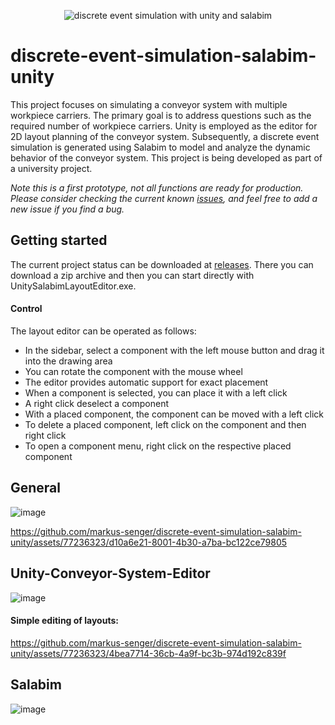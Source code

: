 <p align="center">
<img src="https://github.com/markus-senger/discrete-event-simulation-salabim-unity/assets/77236323/eaaae0e5-ec12-4796-aa03-88360e84e36d" alt="discrete event simulation with unity and salabim" title="discrete event simulation with unity and salabim">
</p>

# discrete-event-simulation-salabim-unity
This project focuses on simulating a conveyor system with multiple workpiece carriers. The primary goal is to address questions such as the required number of workpiece carriers. Unity is employed as the editor for 2D layout planning of the conveyor system. Subsequently, a discrete event simulation is generated using Salabim to model and analyze the dynamic behavior of the conveyor system. This project is being developed as part of a university project.

*Note this is a first prototype, not all functions are ready for production.* *Please consider checking the current known [issues](https://github.com/markus-senger/discrete-event-simulation-salabim-unity/issues), and feel free to add a new issue if you find a bug.*

## Getting started
The current project status can be downloaded at [releases](https://github.com/markus-senger/discrete-event-simulation-salabim-unity/releases). There you can download a zip archive and then you can start directly with UnitySalabimLayoutEditor.exe.

#### Control
The layout editor can be operated as follows:
- In the sidebar, select a component with the left mouse button and drag it into the drawing area
- You can rotate the component with the mouse wheel
- The editor provides automatic support for exact placement
- When a component is selected, you can place it with a left click
- A right click deselect a component
- With a placed component, the component can be moved with a left click
- To delete a placed component, left click on the component and then right click
- To open a component menu, right click on the respective placed component

## General

![image](https://github.com/markus-senger/discrete-event-simulation-salabim-unity/assets/77236323/b2406636-b30f-4f67-830b-22da37a58b06)

https://github.com/markus-senger/discrete-event-simulation-salabim-unity/assets/77236323/d10a6e21-8001-4b30-a7ba-bc122ce79805


## Unity-Conveyor-System-Editor

![image](https://github.com/markus-senger/discrete-event-simulation-salabim-unity/assets/77236323/a32c5006-8956-4484-81ba-9bd6f87b84fc)


#### Simple editing of layouts:

https://github.com/markus-senger/discrete-event-simulation-salabim-unity/assets/77236323/4bea7714-36cb-4a9f-bc3b-974d192c839f


## Salabim
  
![image](https://github.com/markus-senger/discrete-event-simulation-salabim-unity/assets/77236323/5249cf12-cad5-4d95-970e-fabc261611c2)






